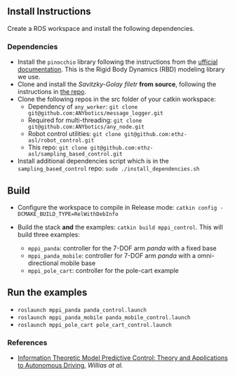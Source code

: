 ## Install Instructions

Create a ROS workspace and install the following dependencies. 
### Dependencies
- Install the `pinocchio` library following the instructions from the [ufficial documentation](https://stack-of-tasks.github.io/pinocchio/download.html). This is the Rigid Body Dynamics (RBD) modeling library we use. 
- Clone and install the _Savitzky-Golay filetr_ **from source**, following the instructions in [the repo](https://github.com/arntanguy/gram_savitzky_golay).
- Clone the following repos in the src folder of your catkin workspace:
    - Dependency of `any_worker`: `git clone git@github.com:ANYbotics/message_logger.git`
    - Required for multi-threading: `git clone git@github.com:ANYbotics/any_node.git`
    - Robot control utilities: `git clone git@github.com:ethz-asl/robot_control.git`
    - This repo: `git clone git@github.com:ethz-asl/sampling_based_control.git`
- Install additional dependencies script which is in the `sampling_based_control` repo:  `sudo ./install_dependencies.sh`
    
## Build

- Configure the workspace to compile in Release mode: `catkin config -DCMAKE_BUILD_TYPE=RelWithDebInfo`

- Build the stack **and** the examples: `catkin build mppi_control`. This will build three examples: 
    - `mppi_panda`: controller for the 7-DOF arm _panda_ with a fixed base
    - `mppi_panda_mobile`: controller for 7-DOF arm _panda_ with a omni-directional mobile base
    - `mppi_pole_cart`: controller for the pole-cart example

## Run the examples

- `roslaunch mppi_panda panda_control.launch`
- `roslaunch mppi_panda_mobile panda_mobile_control.launch`
- `roslaunch mppi_pole_cart pole_cart_control.launch`

### References
- [Information Theoretic Model Predictive Control: Theory and Applications to Autonomous Driving](https://arxiv.org/abs/1707.02342), _Willias at al._


